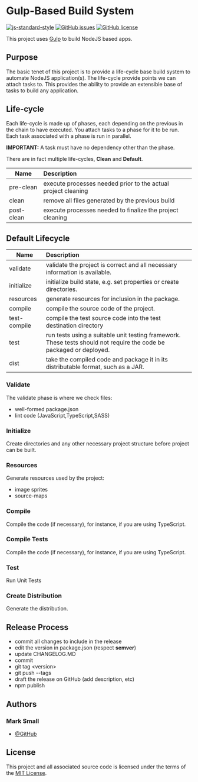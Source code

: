# Gulp-Based Build System

[![js-standard-style](https://img.shields.io/badge/code%20style-standard-brightgreen.svg)](http://standardjs.com)
[![GitHub issues](https://img.shields.io/github/issues/marksmall/banger.svg)](https://github.com/marksmall/banger/issues)
[![GitHub license](https://img.shields.io/badge/license-MIT-blue.svg)](https://raw.githubusercontent.com/marksmall/banger/master/LICENSE.MD)

This project uses [Gulp](http://gulpjs.com/) to build NodeJS based apps.

## Purpose

The basic tenet of this project is to provide a life-cycle base build system
to automate NodeJS application(s). The life-cycle provide points we can
attach tasks to. This provides the ability to provide an extensible base of
tasks to build any application.

## Life-cycle

Each life-cycle is made up of phases, each depending on the previous in the chain to
have executed. You attach tasks to a phase for it to be run. Each task associated with
a phase is run in parallel.

**IMPORTANT:** A task must have no dependency other than the phase.

There are in fact multiple life-cycles, **Clean** and **Default**.

| Name       | Description                                                   |
| ---------- |:------------------------------------------------------------- |
| pre-clean  | execute processes needed prior to the actual project cleaning |
| clean      | remove all files generated by the previous build              |
| post-clean | execute processes needed to finalize the project cleaning     |

## Default Lifecycle

| Name                    | Description                                                                                                                                                                   |
| ----------------------- |:----------------------------------------------------------------------------------------------------------------------------------------------------------------------------- |
| validate                | validate the project is correct and all necessary information is available.                                                                                                   |
| initialize              | initialize build state, e.g. set properties or create directories.                                                                                                            |
| resources               | generate resources for inclusion in the package.                                                                                                                              |
| compile                 | compile the source code of the project.                                                                                                                                       |
| test-compile            | compile the test source code into the test destination directory                                                                                                              |
| test                    | run tests using a suitable unit testing framework. These tests should not require the code be packaged or deployed.                                                           |
| dist                    | take the compiled code and package it in its distributable format, such as a JAR.                                                                                             |

### Validate

The validate phase is where we check files:

* well-formed package.json
* lint code (JavaScript,TypeScript,SASS)

### Initialize

Create directories and any other necessary project structure before project can be built.

### Resources

Generate resources used by the project:

* image sprites
* source-maps

### Compile

Compile the code (if necessary), for instance, if you are using TypeScript.

### Compile Tests

Compile the code (if necessary), for instance, if you are using TypeScript.

### Test

Run Unit Tests

### Create Distribution

Generate the distribution.

## Release Process

* commit all changes to include in the release
* edit the version in package.json (respect **semver**)
* update CHANGELOG.MD
* commit
* git tag &lt;version&gt;
* git push --tags
* draft the release on GitHub (add description, etc)
* npm publish

## Authors

### Mark Small

* [@GitHub](https://github.com/marksmall)

## License

This project and all associated source code is licensed under the terms of the [MIT License](https://en.wikipedia.org/wiki/MIT_License).
